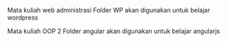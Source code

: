 Mata kuliah web administrasi
Folder WP akan digunakan untuk belajar wordpress

Mata kuliah OOP 2
Folder angular akan digunakan untuk belajar angularjs